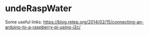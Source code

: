 # undeRaspWater

Some useful links:
https://blog.retep.org/2014/02/15/connecting-an-arduino-to-a-raspberry-pi-using-i2c/
